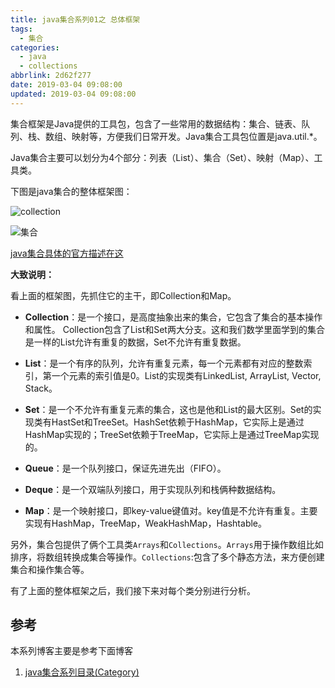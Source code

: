 ```yaml
---
title: java集合系列01之 总体框架
tags:
  - 集合
categories:
  - java
  - collections
abbrlink: 2d62f277
date: 2019-03-04 09:08:00
updated: 2019-03-04 09:08:00
---
```

集合框架是Java提供的工具包，包含了一些常用的数据结构：集合、链表、队列、栈、数组、映射等，方便我们日常开发。Java集合工具包位置是java.util.*。

Java集合主要可以划分为4个部分：列表（List）、集合（Set）、映射（Map）、工具类。

下图是java集合的整体框架图：

![collection](https://cdn.jsdelivr.net/gh/fengxiu/img/Collection.png)

![集合](https://cdn.jsdelivr.net/gh/fengxiu/img/pasted-154.png)

[java集合具体的官方描述在这](https://docs.oracle.com/javase/tutorial/collections/index.html)

<!--more -->

**大致说明：**

看上面的框架图，先抓住它的主干，即Collection和Map。

* **Collection**：是一个接口，是高度抽象出来的集合，它包含了集合的基本操作和属性。 Collection包含了List和Set两大分支。这和我们数学里面学到的集合是一样的List允许有重复的数据，Set不允许有重复数据。

* **List**：是一个有序的队列，允许有重复元素，每一个元素都有对应的整数索引，第一个元素的索引值是0。List的实现类有LinkedList, ArrayList, Vector, Stack。

* **Set**：是一个不允许有重复元素的集合，这也是他和List的最大区别。Set的实现类有HastSet和TreeSet。HashSet依赖于HashMap，它实际上是通过HashMap实现的；TreeSet依赖于TreeMap，它实际上是通过TreeMap实现的。

* **Queue**：是一个队列接口，保证先进先出（FIFO）。

* **Deque**：是一个双端队列接口，用于实现队列和栈俩种数据结构。

* **Map**：是一个映射接口，即key-value键值对。key值是不允许有重复。主要实现有HashMap，TreeMap，WeakHashMap，Hashtable。

另外，集合包提供了俩个工具类`Arrays`和`Collections`。`Arrays`用于操作数组比如排序，将数组转换成集合等操作。`Collections`:包含了多个静态方法，来方便创建集合和操作集合等。

有了上面的整体框架之后，我们接下来对每个类分别进行分析。

## 参考

本系列博客主要是参考下面博客

1. [java集合系列目录(Category)](https://www.cnblogs.com/skywang12345/p/3323085.html)
